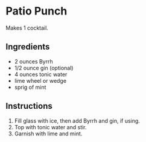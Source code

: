 # Patio Punch

Makes 1 cocktail.

## Ingredients

- 2 ounces Byrrh
- 1/2 ounce gin (optional)
- 4 ounces tonic water
- lime wheel or wedge
- sprig of mint

## Instructions

1. Fill glass with ice, then add Byrrh and gin, if using.
2. Top with tonic water and stir.
3. Garnish with lime and mint.
